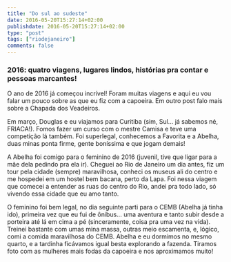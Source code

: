 ```yaml
---
title: "Do sul ao sudeste"
date: 2016-05-20T15:27:14+02:00
publishdate: 2016-05-20T15:27:14+02:00
type: "post"
tags: ["riodejaneiro"]
comments: false
---
```


### 2016: quatro viagens, lugares lindos, histórias pra contar e pessoas marcantes!

O ano de 2016 já começou incrível! Foram muitas viagens e aqui eu vou falar um pouco sobre as que eu fiz com a capoeira. Em outro post falo mais sobre a Chapada dos Veadeiros.

Em março, Douglas e eu viajamos para Curitiba (sim, Sul... já sabemos né, FRIACA!). Fomos fazer um curso com o mestre Camisa e teve uma competição lá também. Foi superlegal, conhecemos a Favorita e a Abelha, duas minas ponta firme, gente boníssima e que jogam demais! 

A Abelha foi comigo para o feminino de 2016 (juvenil, tive que ligar para a mãe dela pedindo pra ela ir). Cheguei ao Rio de Janeiro um dia antes, fiz um tour pela cidade (sempre) maravilhosa, conheci os museus ali do centro e me hospedei em um hostel bem bacana, perto da Lapa. Foi nessa viagem que comecei a entender as ruas do centro do Rio, andei pra todo lado, só vivendo essa cidade que eu amo tanto.

O feminino foi bem legal, no dia seguinte parti para o CEMB (Abelha já tinha ido), primeira vez que eu fui de ônibus... uma aventura e tanto subir desde a porteira até lá em cima a pé (sinceramente, coisa pra uma vez na vida). Treinei bastante com umas mina massa, outras meio escamenta, e, lógico, comi a comida maravilhosa do CEMB. Abelha e eu dormimos no mesmo quarto, e a tardinha ficávamos igual besta explorando a fazenda. Tiramos foto com as mulheres mais fodas da capoeira e nos aproximamos muito!